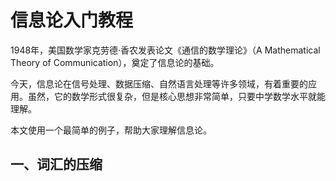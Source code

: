# 信息论入门教程

1948年，美国数学家克劳德·香农发表论文《通信的数学理论》（A Mathematical Theory of Communication），奠定了信息论的基础。

今天，信息论在信号处理、数据压缩、自然语言处理等许多领域，有着重要的应用。虽然，它的数学形式很复杂，但是核心思想非常简单，只要中学数学水平就能理解。

本文使用一个最简单的例子，帮助大家理解信息论。

## 一、词汇的压缩
